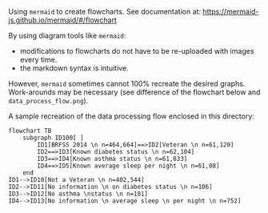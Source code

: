 Using `mermaid` to create flowcharts.
See documentation at: https://mermaid-js.github.io/mermaid/#/flowchart

By using diagram tools like `mermaid`:
* modifications to flowcharts do not have to be re-uploaded with images every time.
* the markdown syntax is intuitive. 

However, `mermaid` sometimes cannot 100% recreate the desired graphs. Work-arounds may be necessary (see difference of the flowchart below and `data_process_flow.png`).

A sample recreation of the data processing flow enclosed in this directory:

```mermaid
flowchart TB
    subgraph ID100[ ]
        ID1[BRFSS 2014 \n n=464,664]==>ID2[Veteran \n n=61,120]
        ID2==>ID3[Known diabetes status \n n=62,104]
        ID3==>ID4[Known asthma status \n n=61,833]
        ID4==>ID5[Known average sleep per night \n n=61,08]
    end
ID1-->ID10[Not a Veteran \n n=402,544]
ID2-->ID11[No information \n on diabetes status \n n=106]
ID3-->ID12[No asthma \nstatus \n n=181]
ID4-->ID13[No information \n average sleep \n per night \n n=752]

```
